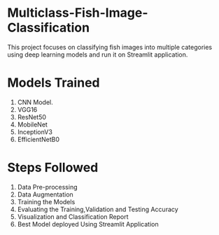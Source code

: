 # Multiclass-Fish-Image-Classification
This project focuses on classifying fish images into multiple categories using deep learning models and run it on Streamlit application.

# **Models Trained**
1) CNN Model.
2) VGG16
3) ResNet50
4) MobileNet
5) InceptionV3
6) EfficientNetB0

# **Steps Followed**
1) Data Pre-processing
2) Data Augmentation
3) Training the Models
4) Evaluating the Training,Validation and Testing Accuracy
5) Visualization and Classification Report
6) Best Model deployed Using Streamlit Application

